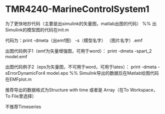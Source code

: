 # TMR4240-MarineControlSystem1
为了更快地抄代码（主要是出simulink的矢量图，matlab出图的代码）
%%
出Simulink的模型图的代码在init.m

代码为：print -dmeta（出emf图） -s（模型名字） （图片名字）.emf

出图代码例子1（emf为矢量增强图，可用于word）：            print -dmeta -spart_2 model.emf

出图代码例子2（eps为矢量图，不可用于word，可用于latex）： print -dmeta -sErrorDynamicFor4 model.eps
%%
Simulink导出的数据后在Matlab绘图代码在EMFplot.m

推荐导出的数据格式为Structure with time 或者是 Array（在To Workspace，To File里选择）

不推荐Timeseries
